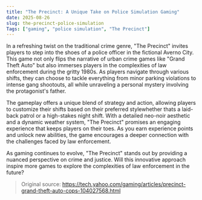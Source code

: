 ```yaml
---
title: "The Precinct: A Unique Take on Police Simulation Gaming"
date: 2025-08-26
slug: the-precinct-police-simulation
Tags: ["gaming", "police simulation", "The Precinct"]
---
```


In a refreshing twist on the traditional crime genre, "The Precinct" invites players to step into the shoes of a police officer in the fictional Averno City. This game not only flips the narrative of urban crime games like "Grand Theft Auto" but also immerses players in the complexities of law enforcement during the gritty 1980s. As players navigate through various shifts, they can choose to tackle everything from minor parking violations to intense gang shootouts, all while unraveling a personal mystery involving the protagonist's father.

The gameplay offers a unique blend of strategy and action, allowing players to customize their shifts based on their preferred stylewhether thats a laid-back patrol or a high-stakes night shift. With a detailed neo-noir aesthetic and a dynamic weather system, "The Precinct" promises an engaging experience that keeps players on their toes. As you earn experience points and unlock new abilities, the game encourages a deeper connection with the challenges faced by law enforcement.

As gaming continues to evolve, "The Precinct" stands out by providing a nuanced perspective on crime and justice. Will this innovative approach inspire more games to explore the complexities of law enforcement in the future?
> Original source: https://tech.yahoo.com/gaming/articles/precinct-grand-theft-auto-cops-104027568.html